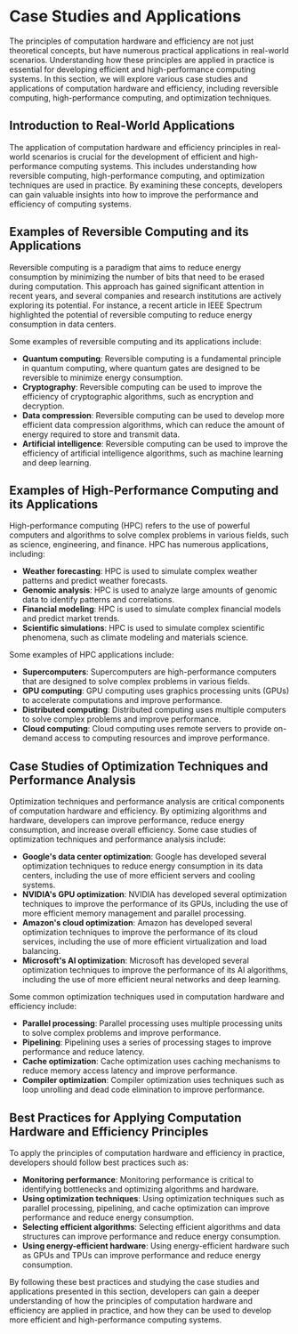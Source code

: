 # Case Studies and Applications
The principles of computation hardware and efficiency are not just theoretical concepts, but have numerous practical applications in real-world scenarios. Understanding how these principles are applied in practice is essential for developing efficient and high-performance computing systems. In this section, we will explore various case studies and applications of computation hardware and efficiency, including reversible computing, high-performance computing, and optimization techniques.

## Introduction to Real-World Applications
The application of computation hardware and efficiency principles in real-world scenarios is crucial for the development of efficient and high-performance computing systems. This includes understanding how reversible computing, high-performance computing, and optimization techniques are used in practice. By examining these concepts, developers can gain valuable insights into how to improve the performance and efficiency of computing systems.

## Examples of Reversible Computing and its Applications
Reversible computing is a paradigm that aims to reduce energy consumption by minimizing the number of bits that need to be erased during computation. This approach has gained significant attention in recent years, and several companies and research institutions are actively exploring its potential. For instance, a recent article in IEEE Spectrum highlighted the potential of reversible computing to reduce energy consumption in data centers.

Some examples of reversible computing and its applications include:
* **Quantum computing**: Reversible computing is a fundamental principle in quantum computing, where quantum gates are designed to be reversible to minimize energy consumption.
* **Cryptography**: Reversible computing can be used to improve the efficiency of cryptographic algorithms, such as encryption and decryption.
* **Data compression**: Reversible computing can be used to develop more efficient data compression algorithms, which can reduce the amount of energy required to store and transmit data.
* **Artificial intelligence**: Reversible computing can be used to improve the efficiency of artificial intelligence algorithms, such as machine learning and deep learning.

## Examples of High-Performance Computing and its Applications
High-performance computing (HPC) refers to the use of powerful computers and algorithms to solve complex problems in various fields, such as science, engineering, and finance. HPC has numerous applications, including:
* **Weather forecasting**: HPC is used to simulate complex weather patterns and predict weather forecasts.
* **Genomic analysis**: HPC is used to analyze large amounts of genomic data to identify patterns and correlations.
* **Financial modeling**: HPC is used to simulate complex financial models and predict market trends.
* **Scientific simulations**: HPC is used to simulate complex scientific phenomena, such as climate modeling and materials science.

Some examples of HPC applications include:
* **Supercomputers**: Supercomputers are high-performance computers that are designed to solve complex problems in various fields.
* **GPU computing**: GPU computing uses graphics processing units (GPUs) to accelerate computations and improve performance.
* **Distributed computing**: Distributed computing uses multiple computers to solve complex problems and improve performance.
* **Cloud computing**: Cloud computing uses remote servers to provide on-demand access to computing resources and improve performance.

## Case Studies of Optimization Techniques and Performance Analysis
Optimization techniques and performance analysis are critical components of computation hardware and efficiency. By optimizing algorithms and hardware, developers can improve performance, reduce energy consumption, and increase overall efficiency. Some case studies of optimization techniques and performance analysis include:
* **Google's data center optimization**: Google has developed several optimization techniques to reduce energy consumption in its data centers, including the use of more efficient servers and cooling systems.
* **NVIDIA's GPU optimization**: NVIDIA has developed several optimization techniques to improve the performance of its GPUs, including the use of more efficient memory management and parallel processing.
* **Amazon's cloud optimization**: Amazon has developed several optimization techniques to improve the performance of its cloud services, including the use of more efficient virtualization and load balancing.
* **Microsoft's AI optimization**: Microsoft has developed several optimization techniques to improve the performance of its AI algorithms, including the use of more efficient neural networks and deep learning.

Some common optimization techniques used in computation hardware and efficiency include:
* **Parallel processing**: Parallel processing uses multiple processing units to solve complex problems and improve performance.
* **Pipelining**: Pipelining uses a series of processing stages to improve performance and reduce latency.
* **Cache optimization**: Cache optimization uses caching mechanisms to reduce memory access latency and improve performance.
* **Compiler optimization**: Compiler optimization uses techniques such as loop unrolling and dead code elimination to improve performance.

## Best Practices for Applying Computation Hardware and Efficiency Principles
To apply the principles of computation hardware and efficiency in practice, developers should follow best practices such as:
* **Monitoring performance**: Monitoring performance is critical to identifying bottlenecks and optimizing algorithms and hardware.
* **Using optimization techniques**: Using optimization techniques such as parallel processing, pipelining, and cache optimization can improve performance and reduce energy consumption.
* **Selecting efficient algorithms**: Selecting efficient algorithms and data structures can improve performance and reduce energy consumption.
* **Using energy-efficient hardware**: Using energy-efficient hardware such as GPUs and TPUs can improve performance and reduce energy consumption.

By following these best practices and studying the case studies and applications presented in this section, developers can gain a deeper understanding of how the principles of computation hardware and efficiency are applied in practice, and how they can be used to develop more efficient and high-performance computing systems.